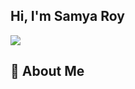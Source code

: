 ## Hi, I'm Samya Roy

<img src="https://i.ibb.co/C6wS0pD/Make-your-README-2.png"  />

## 🚀 About Me
